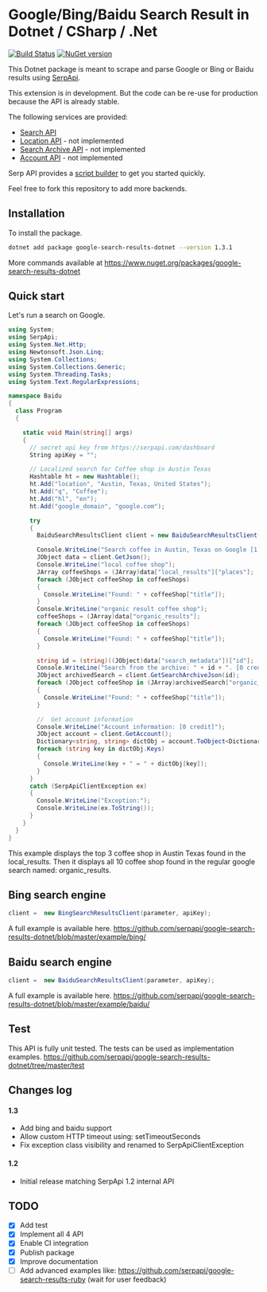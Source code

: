 # Google/Bing/Baidu Search Result in Dotnet / CSharp / .Net

[![Build Status](https://travis-ci.org/serpapi/google-search-results-dotnet.svg?branch=master)](https://travis-ci.org/serpapi/google-search-results-dotnet)
[![NuGet version](https://badge.fury.io/nu/google-search-results-dotnet.svg)](https://badge.fury.io/nu/google-search-results-dotnet)

This Dotnet package is meant to scrape and parse Google or Bing or Baidu results using [SerpApi](https://serpapi.com).

This extension is in development. But the code can be re-use for production because the API is already stable.

The following services are provided:
 * [Search API](https://serpapi.com/search-api) 
 * [Location API](https://serpapi.com/locations-api) - not implemented
 * [Search Archive API](https://serpapi.com/search-archive-api)  - not implemented
 * [Account API](https://serpapi.com/account-api) - not implemented

Serp API provides a [script builder](https://serpapi.com/demo) to get you started quickly.

Feel free to fork this repository to add more backends.

## Installation

To install the package.
```bash
dotnet add package google-search-results-dotnet --version 1.3.1
```

More commands available at https://www.nuget.org/packages/google-search-results-dotnet

## Quick start 

Let's run a search on Google.

```csharp
using System;
using SerpApi;
using System.Net.Http;
using Newtonsoft.Json.Linq;
using System.Collections;
using System.Collections.Generic;
using System.Threading.Tasks;
using System.Text.RegularExpressions;

namespace Baidu
{
  class Program
  {

    static void Main(string[] args)
    {
      // secret api key from https://serpapi.com/dashboard
      String apiKey = "";

      // Localized search for Coffee shop in Austin Texas
      Hashtable ht = new Hashtable();
      ht.Add("location", "Austin, Texas, United States");
      ht.Add("q", "Coffee");
      ht.Add("hl", "en");
      ht.Add("google_domain", "google.com");

      try
      {
        BaiduSearchResultsClient client = new BaiduSearchResultsClient(ht, apiKey);

        Console.WriteLine("Search coffee in Austin, Texas on Google [1 credit]");
        JObject data = client.GetJson();
        Console.WriteLine("local coffee shop");
        JArray coffeeShops = (JArray)data["local_results"]["places"];
        foreach (JObject coffeeShop in coffeeShops)
        {
          Console.WriteLine("Found: " + coffeeShop["title"]);
        }
        Console.WriteLine("organic result coffee shop");
        coffeeShops = (JArray)data["organic_results"];
        foreach (JObject coffeeShop in coffeeShops)
        {
          Console.WriteLine("Found: " + coffeeShop["title"]);
        }

        string id = (string)((JObject)data["search_metadata"])["id"];
        Console.WriteLine("Search from the archive: " + id + ". [0 credit]");
        JObject archivedSearch = client.GetSearchArchiveJson(id);
        foreach (JObject coffeeShop in (JArray)archivedSearch["organic_results"])
        {
          Console.WriteLine("Found: " + coffeeShop["title"]);
        }

        //  Get account information
        Console.WriteLine("Account information: [0 credit]");
        JObject account = client.GetAccount();
        Dictionary<string, string> dictObj = account.ToObject<Dictionary<string, string>>();
        foreach (string key in dictObj.Keys)
        {
          Console.WriteLine(key + " = " + dictObj[key]);
        }
      }
      catch (SerpApiClientException ex)
      {
        Console.WriteLine("Exception:");
        Console.WriteLine(ex.ToString());
      }
    }
  }
}
```

This example displays the top 3 coffee shop in Austin Texas found in the local_results.
Then it displays all 10 coffee shop found in the regular google search named: organic_results.

## Bing search engine
```csharp
client =  new BingSearchResultsClient(parameter, apiKey);
```

A full example is available here.
https://github.com/serpapi/google-search-results-dotnet/blob/master/example/bing/

## Baidu search engine
```csharp
client =  new BaiduSearchResultsClient(parameter, apiKey);
```

A full example is available here.
https://github.com/serpapi/google-search-results-dotnet/blob/master/example/baidu/

## Test

This API is fully unit tested. The tests can be used as implementation examples.
https://github.com/serpapi/google-search-results-dotnet/tree/master/test

## Changes log
#### 1.3 
 * Add bing and baidu support
 * Allow custom HTTP timeout using: setTimeoutSeconds
 * Fix exception class visibility and renamed to SerpApiClientException

#### 1.2
 * Initial release matching SerpApi 1.2 internal API

TODO
---
 * [x] Add test
 * [x] Implement all 4 API
 * [x] Enable CI integration
 * [x] Publish package
 * [x] Improve documentation
 * [ ] Add advanced examples like: https://github.com/serpapi/google-search-results-ruby (wait for user feedback)

